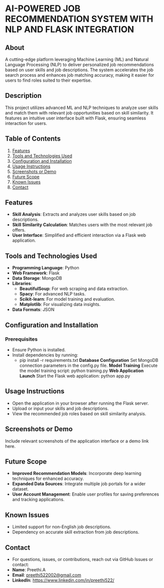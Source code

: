 # AI-POWERED JOB RECOMMENDATION SYSTEM WITH NLP AND FLASK INTEGRATION

## **About**
A cutting-edge platform leveraging Machine Learning (ML) and Natural Language Processing (NLP) to deliver personalized job recommendations based on user skills and job descriptions. The system accelerates the job search process and enhances job matching accuracy, making it easier for users to find roles suited to their expertise.

## **Description**
This project utilizes advanced ML and NLP techniques to analyze user skills and match them with relevant job opportunities based on skill similarity. It features an intuitive user interface built with Flask, ensuring seamless interaction for users.

## **Table of Contents**
1. [Features](#features)
2. [Tools and Technologies Used](#tools-and-technologies-used)
3. [Configuration and Installation](#configuration-and-installation)
4. [Usage Instructions](#usage-instructions)
5. [Screenshots or Demo](#screenshots-or-demo)
6. [Future Scope](#future-scope)
7. [Known Issues](#known-issues)
8. [Contact](#contact)

## **Features**
- **Skill Analysis**: Extracts and analyzes user skills based on job descriptions.
- **Skill Similarity Calculation**: Matches users with the most relevant job offers.
- **User Interface**: Simplified and efficient interaction via a Flask web application.

## **Tools and Technologies Used**
- **Programming Language**: Python
- **Web Framework**: Flask
- **Data Storage**: MongoDB
- **Libraries**:
  - **BeautifulSoup**: For web scraping and data extraction.
  - **Spacy**: For advanced NLP tasks.
  - **Scikit-learn**: For model training and evaluation.
  - **Matplotlib**: For visualizing data insights.
- **Data Formats**: JSON

## **Configuration and Installation**

### Prerequisites
- Ensure Python is installed.
- Install dependencies by running:
   - pip install -r requirements.txt
**Database Configuration**
Set MongoDB connection parameters in the config.py file.
**Model Training**
Execute the model training script:
python training.py
**Web Application Launch**
Start the Flask web application:
python app.py

## Usage Instructions
- Open the application in your browser after running the Flask server.
- Upload or input your skills and job descriptions.
- View the recommended job roles based on skill similarity analysis.
  
## Screenshots or Demo
Include relevant screenshots of the application interface or a demo link here.

## Future Scope
- **Improved Recommendation Models**: Incorporate deep learning techniques for enhanced accuracy.
- **Expanded Data Sources**: Integrate multiple job portals for a wider dataset.
- **User Account Management**: Enable user profiles for saving preferences and tracking applications.
  
## Known Issues
- Limited support for non-English job descriptions.
- Dependency on accurate skill extraction from job descriptions.
  
## Contact
- For questions, issues, or contributions, reach out via GitHub Issues or contact:
- **Name**: Preethi.A
- **Email**: preethi522002@gmail.com
- **LinkedIn**: https://www.linkedin.com/in/preethi522/
